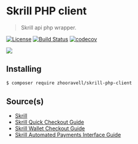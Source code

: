 Skrill PHP client
=================
> Skrill api php wrapper.

[![License][license-image]][license-link] [![Build Status][travis-image]][travis-link] [![codecov][codecov-image]][codecov-link]

![](https://www.skrill.com/fileadmin/templates/images/skrill-logo-gradient.svg)

## Installing

``` sh
$ composer require zhooravell/skrill-php-client
```

## Source(s)

* [Skrill](https://www.skrill.com)
* [Skrill Quick Checkout Guide](https://www.skrill.com/fileadmin/content/pdf/Skrill_Quick_Checkout_Guide.pdf)
* [Skrill Wallet Checkout Guide](https://www.skrill.com/fileadmin/content/pdf/Skrill_Wallet_Checkout_Guide.pdf)
* [Skrill Automated Payments Interface Guide](https://www.skrill.com/fileadmin/content/pdf/Skrill_Automated_Payments_Interface_Guide.pdf)

[license-link]: https://github.com/zhooravell/skrill-php-client/blob/master/LICENSE
[license-image]: https://img.shields.io/dub/l/vibe-d.svg

[travis-link]: https://travis-ci.com/zhooravell/skrill-php-client
[travis-image]: https://travis-ci.com/zhooravell/skrill-php-client.svg?branch=master

[codecov-link]: https://codecov.io/gh/zhooravell/skrill-php-client
[codecov-image]: https://codecov.io/gh/zhooravell/skrill-php-client/branch/master/graph/badge.svg